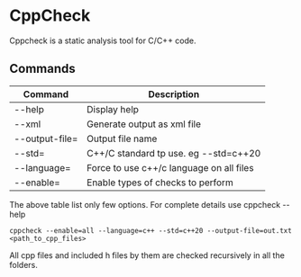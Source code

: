 # CppCheck
Cppcheck is a static analysis tool for C/C++ code.

Commands
---
Command | Description
--- | ---
--help | Display help
--xml | Generate output as xml file
--output-file=<file> | Output file name
--std=<std> | C++/C standard tp use. eg --std=c++20
--language=<language> | Force to use c++/c language on all files
--enable=<checks> | Enable types of checks to perform

The above table list only few options. For complete details use cppcheck --help

```
cppcheck --enable=all --language=c++ --std=c++20 --output-file=out.txt <path_to_cpp_files>
```
All cpp files and included h files by them are checked recursively in all the folders.
